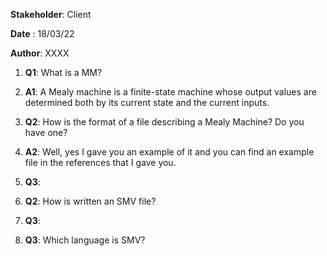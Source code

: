 **Stakeholder**: Client

**Date** : 18/03/22

**Author**: XXXX

1. **Q1**: What is a MM? 
2. **A1**: A Mealy machine is a finite-state machine whose output values are determined both by its current state and the current inputs.
3. **Q2**: How is the format of a file describing a Mealy Machine? Do you have one?
4. **A2**: Well, yes I gave you an example of it and you can find an example file in the references that I gave you.
5. **Q3**:  

2. **Q2**: How is written an SMV file?
3. **Q3**: 
4. **Q3**: Which language is SMV?
